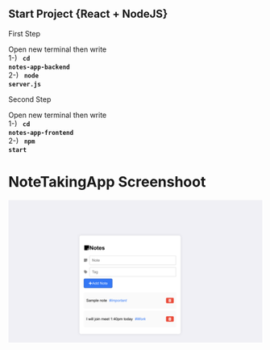 ## Start Project {React + NodeJS}

First Step <br>

Open new terminal then write <br> 
1-) <code> **cd notes-app-backend** </code> <br>
2-) <code> **node server.js** </code> <br>

Second Step <br>

Open new terminal then write <br> 
1-) <code> **cd notes-app-frontend** </code> <br>
2-) <code> **npm start** </code> <br>

# NoteTakingApp Screenshoot

![Örnek resim](https://github.com/geuvip/NoteTakingApp/blob/main/note-taking-app.png)


